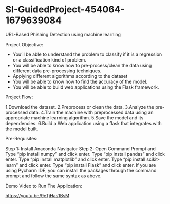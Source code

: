 # SI-GuidedProject-454064-1679639084
URL-Based Phishing Detection using machine learning


Project Objective:

* You’ll be able to understand the problem to classify if it is a regression or a classification kind of problem.
* You will be able to know how to pre-process/clean the data using different data pre-processing techniques.
* Applying different algorithms according to the dataset
* You will be able to know how to find the accuracy of the model.
* You will be able to build web applications using the Flask framework.


Project Flow:

1.Download the dataset.
2.Preprocess or clean the data.
3.Analyze the pre-processed data.
4.Train the machine with preprocessed data using an appropriate machine learning algorithm.
5.Save the model and its dependencies.
6.Build a Web application using a flask that integrates with the model built.

Pre-Requisites:

Step 1: Install Anaconda Navigator
Step 2: Open Command Prompt and 
Type “pip install numpy” and click enter.
Type “pip install pandas” and click enter.
Type “pip install matplotlib” and click enter.
Type “pip install scikit-learn” and click enter.
Type “pip install Flask” and click enter.
If you are using Pycharm IDE, you can install the packages through the command prompt and follow the same syntax as above.

Demo Video to Run The Application:

https://youtu.be/9eTjHas1BsM


 
